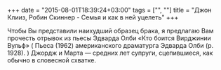 +++
date = "2015-08-01T18:39:24+03:00"
tags = ["", ""]
title = "Джон Клииз, Робин Скиннер - Семья и как в ней уцелеть"
+++

Чтобы Вы представили наихудший образец брака, я предлагаю Вам прочесть отрывок
из пьесы Эдварда Олби «Кто боится Вирджинии Вульф» ( Пьеса (1962) американского
драматурга Эдварда Олби (р. 1928). ) Джордж и Марта — средних лет супруги,
сцепившиеся, как обычно в словесной схватке.
